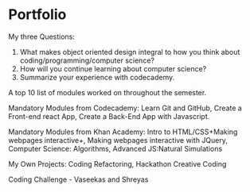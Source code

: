# Portfolio

My three Questions:

1. What makes object oriented design integral to how you think about coding/programming/computer science?
2. How will you continue learning about computer science?
3. Summarize your experience with codecademy.


A top 10 list of modules worked on throughout the semester.

Mandatory Modules from Codecademy: Learn Git and GitHub, Create a Front-end react App, Create a Back-End App with Javascript. 

Mandatory Modules from Khan Academy: Intro to HTML/CSS+Making webpages interactive+, Making webpages interactive with JQuery, Computer Science: Algorithms, Advanced JS:Natural Simulations

My Own Projects: Coding Refactoring, Hackathon Creative Coding

Coding Challenge - Vaseekas and Shreyas

